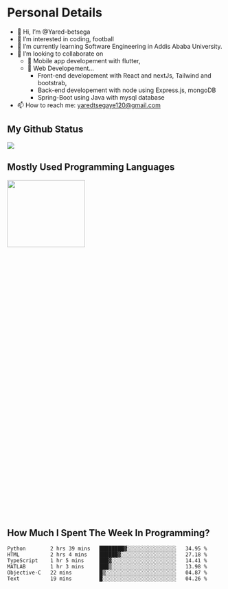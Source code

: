 <h1>Personal Details</h1>

- 👋 Hi, I’m @Yared-betsega
- 👀 I’m interested in coding, football
- 🌱 I’m currently learning Software Engineering in Addis Ababa University.
- 💞️ I’m looking to collaborate on
  - 💞️ Mobile app developement with flutter, 
  - 💞️ Web Developement...
    - Front-end developement with React and nextJs, Tailwind and bootstrab, 
    - Back-end developement with node using Express.js, mongoDB
    - Spring-Boot using Java with mysql database
- 📫 How to reach me: yaredtsegaye120@gmail.com

<h2>My Github Status</h2>
<img src = "https://github-readme-stats.vercel.app/api?username=Yared-betsega&&show_icons=true&title_color=ffffff&icon_color=bb2acf&text_color=daf7dc&bg_color=151515"/>

<h2>Mostly Used Programming Languages</h2>
<img  src="https://wakatime.com/share/@yared/2ea83f02-29da-45b1-ac83-e77e61ce9fc0.svg" width = "60%" height = "20%"/>



<h2>How Much I Spent The Week In Programming?</h2>
<!--START_SECTION:waka-->

```text
Python        2 hrs 39 mins   ████████▓░░░░░░░░░░░░░░░░   34.95 %
HTML          2 hrs 4 mins    ██████▓░░░░░░░░░░░░░░░░░░   27.18 %
TypeScript    1 hr 5 mins     ███▓░░░░░░░░░░░░░░░░░░░░░   14.41 %
MATLAB        1 hr 3 mins     ███▒░░░░░░░░░░░░░░░░░░░░░   13.98 %
Objective-C   22 mins         █▒░░░░░░░░░░░░░░░░░░░░░░░   04.87 %
Text          19 mins         █░░░░░░░░░░░░░░░░░░░░░░░░   04.26 %
```

<!--END_SECTION:waka-->

